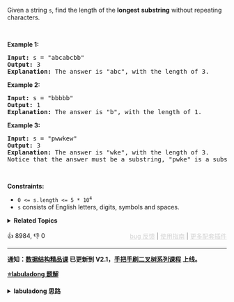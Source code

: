 <p>Given a string <code>s</code>, find the length of the <strong>longest</strong> <span data-keyword="substring-nonempty"><strong>substring</strong></span> without repeating characters.</p>

<p>&nbsp;</p> 
<p><strong class="example">Example 1:</strong></p>

<pre>
<strong>Input:</strong> s = "abcabcbb"
<strong>Output:</strong> 3
<strong>Explanation:</strong> The answer is "abc", with the length of 3.
</pre>

<p><strong class="example">Example 2:</strong></p>

<pre>
<strong>Input:</strong> s = "bbbbb"
<strong>Output:</strong> 1
<strong>Explanation:</strong> The answer is "b", with the length of 1.
</pre>

<p><strong class="example">Example 3:</strong></p>

<pre>
<strong>Input:</strong> s = "pwwkew"
<strong>Output:</strong> 3
<strong>Explanation:</strong> The answer is "wke", with the length of 3.
Notice that the answer must be a substring, "pwke" is a subsequence and not a substring.
</pre>

<p>&nbsp;</p> 
<p><strong>Constraints:</strong></p>

<ul> 
 <li><code>0 &lt;= s.length &lt;= 5 * 10<sup>4</sup></code></li> 
 <li><code>s</code> consists of English letters, digits, symbols and spaces.</li> 
</ul>

<details><summary><strong>Related Topics</strong></summary>哈希表 | 字符串 | 滑动窗口</details><br>

<div>👍 8984, 👎 0<span style='float: right;'><span style='color: gray;'><a href='https://github.com/labuladong/fucking-algorithm/discussions/939' target='_blank' style='color: lightgray;text-decoration: underline;'>bug 反馈</a> | <a href='https://labuladong.gitee.io/article/fname.html?fname=jb插件简介' target='_blank' style='color: lightgray;text-decoration: underline;'>使用指南</a> | <a href='https://labuladong.github.io/algo/images/others/%E5%85%A8%E5%AE%B6%E6%A1%B6.jpg' target='_blank' style='color: lightgray;text-decoration: underline;'>更多配套插件</a></span></span></div>

<div id="labuladong"><hr>

**通知：[数据结构精品课](https://aep.h5.xeknow.com/s/1XJHEO) 已更新到 V2.1，[手把手刷二叉树系列课程](https://aep.xet.tech/s/3YGcq3) 上线。**



<p><strong><a href="https://labuladong.github.io/article/slug.html?slug=longest-substring-without-repeating-characters" target="_blank">⭐️labuladong 题解</a></strong></p>
<details><summary><strong>labuladong 思路</strong></summary>

## 基本思路

> 本文有视频版：[滑动窗口算法核心模板框架](https://www.bilibili.com/video/BV1AV4y1n7Zt)

PS：这道题在[《算法小抄》](https://item.jd.com/12759911.html) 的第 85 页。

这题比其他滑动窗口的题目简单，连 `need` 和 `valid` 都不需要，而且更新窗口内数据也只需要简单的更新计数器 `window` 即可。

当 `window[c]` 值大于 1 时，说明窗口中存在重复字符，不符合条件，就该移动 `left` 缩小窗口了。

另外，要在收缩窗口完成后更新 `res`，因为窗口收缩的 while 条件是存在重复元素，换句话说收缩完成后一定保证窗口中没有重复。

**详细题解：[我写了首诗，把滑动窗口算法变成了默写题](https://labuladong.github.io/article/fname.html?fname=滑动窗口技巧进阶)**

**标签：[滑动窗口](https://mp.weixin.qq.com/mp/appmsgalbum?__biz=MzAxODQxMDM0Mw==&action=getalbum&album_id=2120601117519675393)**

## 解法代码

提示：🟢 标记的是我写的解法代码，🤖 标记的是 chatGPT 翻译的多语言解法代码。如有错误，可以 [点这里](https://github.com/labuladong/fucking-algorithm/issues/1113) 反馈和修正。

<div class="tab-panel"><div class="tab-nav">
<button data-tab-item="cpp" class="tab-nav-button btn active" data-tab-group="default" onclick="switchTab(this)">cpp🟢</button>

<button data-tab-item="python" class="tab-nav-button btn " data-tab-group="default" onclick="switchTab(this)">python🤖</button>

<button data-tab-item="java" class="tab-nav-button btn " data-tab-group="default" onclick="switchTab(this)">java🤖</button>

<button data-tab-item="go" class="tab-nav-button btn " data-tab-group="default" onclick="switchTab(this)">go🤖</button>

<button data-tab-item="javascript" class="tab-nav-button btn " data-tab-group="default" onclick="switchTab(this)">javascript🤖</button>
</div><div class="tab-content">
<div data-tab-item="cpp" class="tab-item active" data-tab-group="default"><div class="highlight">

```cpp
class slidingWindow.MinimumOperationsToReduceXToZero {
    public:
    int lengthOfLongestSubstring(string s) {
        unordered_map<char, int> window;

        int left = 0, right = 0;
        int res = 0; // 记录结果
        while (right < s.size()) {
            char c = s[right];
            right++;
            // 进行窗口内数据的一系列更新
            window[c]++;
            // 判断左侧窗口是否要收缩
            while (window[c] > 1) {
                char d = s[left];
                left++;
                // 进行窗口内数据的一系列更新
                window[d]--;
            }
            // 在这里更新答案
            res = max(res, right - left);
        }
        return res;
    }
};
```

</div></div>

<div data-tab-item="python" class="tab-item " data-tab-group="default"><div class="highlight">

```python
# 注意：python 代码由 chatGPT🤖 根据我的 cpp 代码翻译，旨在帮助不同背景的读者理解算法逻辑。
# 本代码已经通过力扣的测试用例，应该可直接成功提交。

class slidingWindow.MinimumOperationsToReduceXToZero:
    def lengthOfLongestSubstring(self, s: str) -> int:
        window = {}

        left = right = 0
        res = 0 # 记录结果
        while right < len(s):
            c = s[right]
            right += 1
            # 进行窗口内数据的一系列更新
            window[c] = window.get(c, 0) + 1
            # 判断左侧窗口是否要收缩
            while window[c] > 1:
                d = s[left]
                left += 1
                # 进行窗口内数据的一系列更新
                window[d] -= 1
            # 在这里更新答案
            res = max(res, right - left)
        return res
```

</div></div>

<div data-tab-item="java" class="tab-item " data-tab-group="default"><div class="highlight">

```java
// 注意：java 代码由 chatGPT🤖 根据我的 cpp 代码翻译，旨在帮助不同背景的读者理解算法逻辑。
// 本代码已经通过力扣的测试用例，应该可直接成功提交。

class slidingWindow.MinimumOperationsToReduceXToZero {
    public int lengthOfLongestSubstring(String s) {
        Map<Character, Integer> window = new HashMap<>();

        int left = 0, right = 0;
        int res = 0; // 记录结果
        while (right < s.length()) {
            char c = s.charAt(right);
            right++;
            // 进行窗口内数据的一系列更新
            window.put(c, window.getOrDefault(c, 0) + 1);
            // 判断左侧窗口是否要收缩
            while (window.get(c) > 1) {
                char d = s.charAt(left);
                left++;
                // 进行窗口内数据的一系列更新
                window.put(d, window.get(d) - 1);
            }
            // 在这里更新答案
            res = Math.max(res, right - left);
        }
        return res;
    }
}
```

</div></div>

<div data-tab-item="go" class="tab-item " data-tab-group="default"><div class="highlight">

```go
// 注意：go 代码由 chatGPT🤖 根据我的 cpp 代码翻译，旨在帮助不同背景的读者理解算法逻辑。
// 本代码已经通过力扣的测试用例，应该可直接成功提交。

func lengthOfLongestSubstring(s string) int {
    window := make(map[byte]int)

    left, right := 0, 0
    res := 0 // 记录结果
    for right < len(s) {
        c := s[right]
        right++
        // 进行窗口内数据的一系列更新
        window[c]++
        // 判断左侧窗口是否要收缩
        for window[c] > 1 {
            d := s[left]
            left++
            // 进行窗口内数据的一系列更新
            window[d]--
        }
        // 在这里更新答案
        res = max(res, right - left)
    }
    return res
}

func max(a, b int) int {
    if a > b {
        return a
    }
    return b
}
```

</div></div>

<div data-tab-item="javascript" class="tab-item " data-tab-group="default"><div class="highlight">

```javascript
// 注意：javascript 代码由 chatGPT🤖 根据我的 cpp 代码翻译，旨在帮助不同背景的读者理解算法逻辑。
// 本代码已经通过力扣的测试用例，应该可直接成功提交。

var lengthOfLongestSubstring = function(s) {
    let window = new Map();
    let left = 0, right = 0, res = 0;
    while (right < s.length) {
        let c = s[right];
        right++;
        // 进行窗口内数据的一系列更新
        window.set(c, (window.get(c) || 0) + 1);
        // 判断左侧窗口是否要收缩
        while (window.get(c) > 1) {
            let d = s[left];
            left++;
            // 进行窗口内数据的一系列更新
            window.set(d, window.get(d) - 1);
        }
        // 在这里更新答案
        res = Math.max(res, right - left);
    }
    return res;
};
```

</div></div>
</div></div>

**类似题目**：
  - [438. 找到字符串中所有字母异位词 🟠](/problems/find-all-anagrams-in-a-string)
  - [567. 字符串的排列 🟠](/problems/permutation-in-string)
  - [76. 最小覆盖子串 🔴](/problems/minimum-window-substring)
  - [剑指 Offer 48. 最长不含重复字符的子字符串 🟠](/problems/zui-chang-bu-han-zhong-fu-zi-fu-de-zi-zi-fu-chuan-lcof/)
  - [剑指 Offer II 014. 字符串中的变位词 🟠](/problems/MPnaiL)
  - [剑指 Offer II 015. 字符串中的所有变位词 🟠](/problems/VabMRr)
  - [剑指 Offer II 016. 不含重复字符的最长子字符串 🟠](/problems/wtcaE1)
  - [剑指 Offer II 017. 含有所有字符的最短字符串 🔴](/problems/M1oyTv)

</details>
</div>



